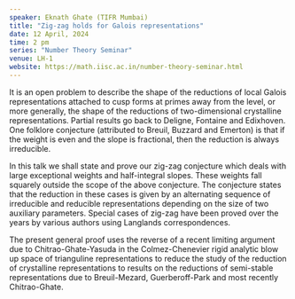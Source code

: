 ```yaml
---
speaker: Eknath Ghate (TIFR Mumbai)
title: "Zig-zag holds for Galois representations"
date: 12 April, 2024
time: 2 pm
series: "Number Theory Seminar"
venue: LH-1
website: https://math.iisc.ac.in/number-theory-seminar.html
---
```


It is an open problem to describe the shape of the reductions of local
Galois representations attached to cusp forms at primes away from the
level, or more generally, the shape of the reductions of two-dimensional
crystalline representations. Partial results go back to Deligne, Fontaine
and Edixhoven. One folklore conjecture (attributed to Breuil, Buzzard and
Emerton) is that if the weight is even and the slope is fractional, then
the reduction is always irreducible.

In this talk we shall state and prove our zig-zag conjecture which deals
with large exceptional weights and half-integral slopes. These weights
fall squarely outside the scope of the above conjecture. The conjecture
states that the reduction in these cases is given by an alternating
sequence of irreducible and reducible representations depending on the
size of two auxiliary parameters. Special cases of zig-zag have been
proved over the years by various authors using Langlands correspondences.

The present general proof uses the reverse of a recent limiting argument
due to Chitrao-Ghate-Yasuda in the Colmez-Chenevier rigid analytic blow up
space of trianguline representations to reduce the study of the reduction
of crystalline representations to results on the reductions of semi-stable
representations due to Breuil-Mezard, Guerberoff-Park and most recently
Chitrao-Ghate.
